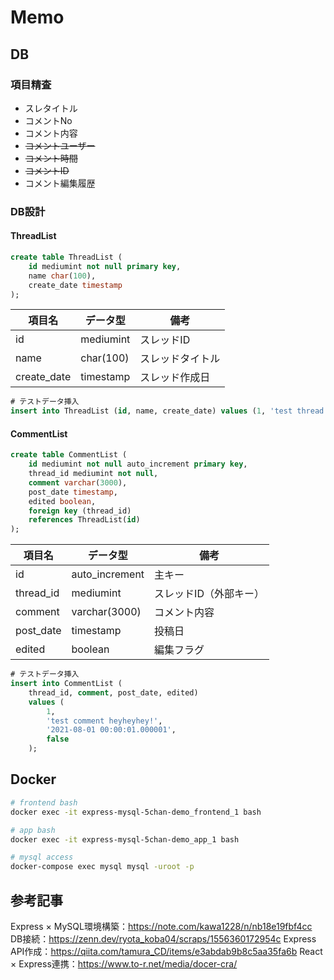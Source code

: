# Memo

## DB

### 項目精査

* スレタイトル
* コメントNo
* コメント内容
* ~~コメントユーザー~~
* ~~コメント時間~~
* ~~コメントID~~
* コメント編集履歴

### DB設計

#### ThreadList

```sql
create table ThreadList (
    id mediumint not null primary key,
    name char(100),
    create_date timestamp
);
```

| 項目名 | データ型 | 備考 |
| --- | --- | --- |
| id | mediumint | スレッドID |
| name | char(100) | スレッドタイトル |
| create_date | timestamp | スレッド作成日 |

```sql
# テストデータ挿入
insert into ThreadList (id, name, create_date) values (1, 'test thread name', '2021-08-01 00:00:01.000000');
```

#### CommentList

```sql
create table CommentList (
    id mediumint not null auto_increment primary key,
    thread_id mediumint not null,
    comment varchar(3000),
    post_date timestamp,
    edited boolean,
    foreign key (thread_id)
    references ThreadList(id)
);
```

| 項目名 | データ型 | 備考 |
| --- | --- | --- |
| id | auto_increment | 主キー |
| thread_id | mediumint | スレッドID（外部キー） |
| comment | varchar(3000) | コメント内容 |
| post_date | timestamp | 投稿日 |
| edited | boolean | 編集フラグ |

```sql
# テストデータ挿入
insert into CommentList (
    thread_id, comment, post_date, edited)
    values (
        1, 
        'test comment heyheyhey!', 
        '2021-08-01 00:00:01.000001',
        false
    );
```

## Docker

```bash
# frontend bash
docker exec -it express-mysql-5chan-demo_frontend_1 bash

# app bash
docker exec -it express-mysql-5chan-demo_app_1 bash

# mysql access
docker-compose exec mysql mysql -uroot -p
```

## 参考記事

Express × MySQL環境構築：https://note.com/kawa1228/n/nb18e19fbf4cc  
DB接続：https://zenn.dev/ryota_koba04/scraps/1556360172954c
Express API作成：https://qiita.com/tamura_CD/items/e3abdab9b8c5aa35fa6b
React × Express連携：https://www.to-r.net/media/docer-cra/  